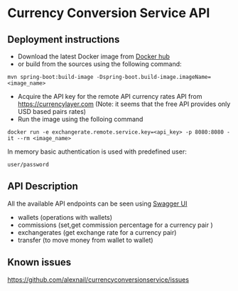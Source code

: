 # Currency Conversion Service API

## Deployment instructions

* Download the latest Docker image from [Docker hub](https://hub.docker.com/repository/docker/alexnail/currencyconversionservice)
* or build from the sources using the following command:
```
mvn spring-boot:build-image -Dspring-boot.build-image.imageName=<image_name>
````
* Acquire the API key for the remote API currency rates API from https://currencylayer.com
(Note: it seems that the free API provides only USD based pairs rates)
* Run the image using the folloing command
```
docker run -e exchangerate.remote.service.key=<api_key> -p 8080:8080 -it --rm <image_name>
```
In memory basic authentication is used with predefined user:
```
user/password
```

## API Description
All the available API endpoints can be seen using [Swagger UI](http://localhost:8080/swagger-ui.html)

- wallets (operations with wallets)
- commissions (set,get commission percentage for a currency pair )
- exchangerates (get exchange rate for a currency pair)
- transfer (to move money from wallet to wallet)

## Known issues
https://github.com/alexnail/currencyconversionservice/issues
